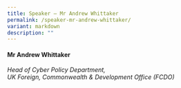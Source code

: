 ```yaml
---
title: Speaker – Mr Andrew Whittaker
permalink: /speaker-mr-andrew-whittaker/
variant: markdown
description: ""
---
```

#### **Mr Andrew Whittaker**

*Head of Cyber Policy Department, <br> UK Foreign, Commonwealth &amp; Development Office (FCDO)*
